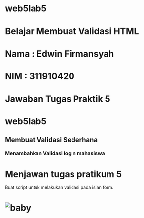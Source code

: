 # web5lab5
# Belajar Membuat Validasi HTML
# Nama : Edwin Firmansyah
# NIM  : 311910420
# Jawaban Tugas Praktik 5
# web5lab5
## Membuat Validasi Sederhana

### Menambahkan Validasi login mahasiswa
# Menjawan tugas pratikum 5 
 Buat script untuk melakukan validasi pada isian form.   
# ![baby](https://user-images.githubusercontent.com/77254428/116673637-d9a82f80-a9cd-11eb-99a0-e25de3bd72c9.png)

